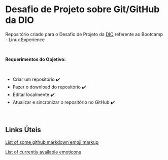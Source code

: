 # Desafio de Projeto sobre Git/GitHub da DIO
Repositório criado para o Desafio de Projeto da [DIO](https://web.dio.me/) referente ao Bootcamp - Linux Experience

<br />

**Requerimentos do Objetivo:**

<br />

- Criar um repositório :heavy_check_mark:
- Fazer o download do repositório :heavy_check_mark:
- Editar localmente :heavy_check_mark:
- Atualizar e sincronizar o repositório no GitHub :heavy_check_mark:

<br />

## Links Úteis

[List of some github markdown emoji markup](https://gist.github.com/rxaviers/7360908)

[List of currently available emoticons](https://api.github.com/emojis)